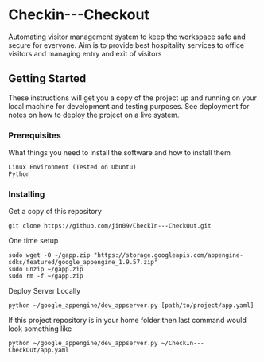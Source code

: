 # Checkin---Checkout

Automating visitor management system to keep the workspace safe and secure for everyone. Aim is to provide best hospitality services to office visitors and managing entry and exit of visitors

## Getting Started

These instructions will get you a copy of the project up and running on your local machine for development and testing purposes. See deployment for notes on how to deploy the project on a live system.

### Prerequisites

What things you need to install the software and how to install them

```
Linux Environment (Tested on Ubuntu)
Python

```

### Installing

Get a copy of this repository
```
git clone https://github.com/jin09/CheckIn---CheckOut.git
```

One time setup

```
sudo wget -O ~/gapp.zip "https://storage.googleapis.com/appengine-sdks/featured/google_appengine_1.9.57.zip"
sudo unzip ~/gapp.zip
sudo rm -f ~/gapp.zip
```
Deploy Server Locally

```
python ~/google_appengine/dev_appserver.py [path/to/project/app.yaml]
```

If this project repository is in your home folder then last command would look something like
```
python ~/google_appengine/dev_appserver.py ~/CheckIn---CheckOut/app.yaml
```

